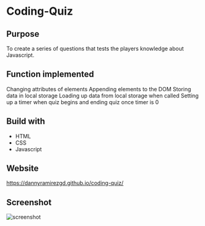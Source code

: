 # Coding-Quiz
## Purpose
To create a series of questions that tests the players knowledge about Javascript. 
## Function implemented
Changing attributes of elements
Appending elements to the DOM
Storing data in local storage
Loading up data from local storage when called
Setting up a timer when quiz begins and ending quiz once timer is 0
## Build with
- HTML
- CSS
- Javascript
## Website
https://dannyramirezgd.github.io/coding-quiz/
## Screenshot
![screenshot](https://github.com/dannyramirez/coding-quiz/blob/main/assets/images/screencapture.png "Screenshot of site")
